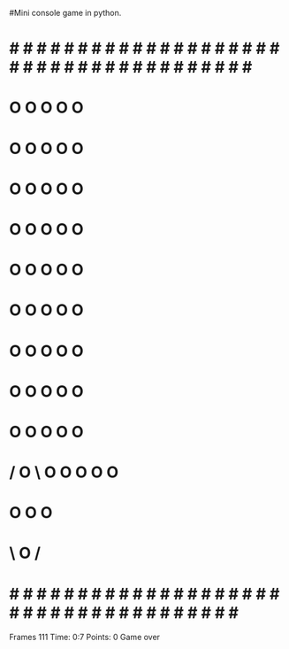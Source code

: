 #Mini console game in python.




# # # # # # # # # # # # # # # # # # # # # # # # # # # # # # # # # # # # # # # # 
#                                                                             # 
#                                                                             # 
#                                                                             # 
#                                                                             # 
#                                                                             # 
#                                                                             # 
#                                                                             # 
#                                                                             # 
#                                                                             # 
#             O O O O O                                                       # 
#             O O O O O                                                       # 
#             O O O O O                                                       # 
#             O O O O O                                                       # 
#             O O O O O                                                       # 
#             O O O O O                                                       # 
#             O O O O O                                                       # 
#             O O O O O                                                       # 
#             O O O O O                                                       # 
#       / O \ O O O O O                                                       # 
#       O O O                                                                 # 
#       \ O /                                                                 # 
#                                                                             # 
#                                                                             # 
#                                                                             # 
#                                                                             # 
#                                                                             # 
#                                                                             # 
#                                                                             # 
#                                                                             # 
#                                                                             # 
#                                                                             # 
#                                                                             # 
#                                                                             # 
#                                                                             # 
#                                                                             # 
#                                                                             # 
#                                                                             # 
#                                                                             # 
# # # # # # # # # # # # # # # # # # # # # # # # # # # # # # # # # # # # # # #   
Frames 111
Time: 0:7
Points: 0
Game over